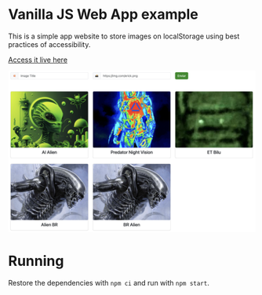 # Vanilla JS Web App example

This is a simple app website to store images on localStorage using best practices of accessibility.

[Access it live here](https://erickwendel.github.io/vanilla-js-web-app-example)

![web site printscreen](./img/image.png)

# Running

Restore the dependencies with `npm ci` and run with `npm start`.

